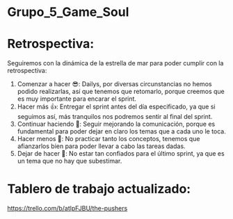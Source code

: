 # Grupo_5_Game_Soul

# Retrospectiva:

Seguiremos con la dinámica de la estrella de mar para poder cumplir con la retrospectiva:

1. Comenzar a hacer :sunglasses:: Dailys, por diversas circunstancias no hemos podido realizarlas, así que tenemos que retomarlo, porque creemos que es muy importante para encarar el sprint.
2. Hacer más :thumbsup:: Entregar el sprint antes del día especificado, ya que si seguimos así, más tranquilos nos podremos sentir al final del sprint.
3. Continuar haciendo :muscle:: Seguir mejorando la comunicación, porque es fundamental para poder dejar en claro los temas que a cada uno le toca.
4. Hacer menos :no_good:: No practicar tanto los conceptos, tenemos que afianzarlos bien para poder llevar a cabo las tareas dadas.
5. Dejar de hacer :no_entry_sign:: No estar tan confiados para el último sprint, ya que es un tema que no hay que subestimar.

# Tablero de trabajo actualizado:

https://trello.com/b/atlpFJBU/the-pushers
